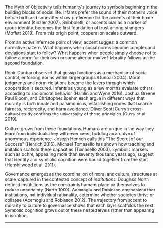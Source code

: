 The Myth of Objectivity tells humanity's journey to symbols beginning in the building blocks of social life. Infants prefer the sound of their mother’s voice before birth and soon after show preference for the accents of their home environment (Kinzler 2007). Shibboleth, or accents bias as a marker of group identity, becomes the first foundation of trust among strangers (Moffett 2019). From this origin point, cooperation scales outward.

From an active infernece point of view, accent suggest a common normative pattern. What happens when social norms become complex and deviations start to follow? What happens when people simply choose not to follow a norm for their own or some alterior motive?  Morality follows as the second foundation. 

Robin Dunbar observed that gossip functions as a mechanism of social control, enforcing norms within larger groups (Dunbar 2004). Moral judgments and norm violations become the levers through which cooperation is secured. Infants as young as a few months evaluate others according to sociomoral behavior (Hamlin and Wynn 2016). Joshua Greene, Paul Bloom, and Christopher Boehm each argue in different ways that morality is both innate and parsimonious, establishing codes that balance fairness, reciprocity, and harm avoidance. Oliver Scott Curry’s cross-cultural study confirms the universality of these principles (Curry et al. 2019).

Culture grows from these foundations. Humans are unique in the way they learn from individuals they will never meet, building an archive of anonymous experience. Joseph Henrich calls this “The Secret of our Success” (Henrich 2016). Michael Tomasello has shown how teaching and imitation scaffold these capacities (Tomasello 2003). Symbolic markers such as ochre, appearing more than seventy thousand years ago, suggest that identity and symbolic cognition were bound together from the start (Henshilwood et al. 2011).

Governance emerges as the coordination of moral and cultural structures at scale, captured in the contested concept of _institutions_. Douglass North defined institutions as the constraints humans place on themselves to reduce uncertainty (North 1990). Acemoglu and Robinson emphasized that institutions, not individual rationality, determine whether societies thrive or collapse (Acemoglu and Robinson 2012). The trajectory from accent to morality to culture to governance shows that each layer scaffolds the next. Symbolic cognition grows out of these nested levels rather than appearing in isolation.

---

